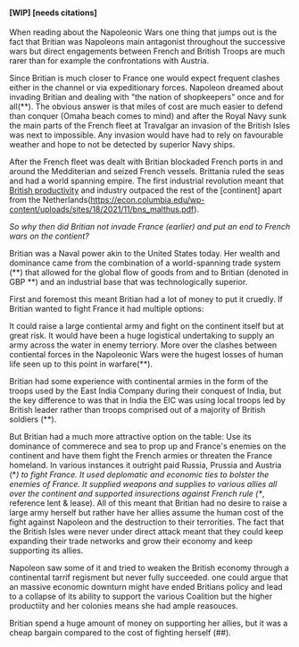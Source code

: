 #### [WIP] [needs citations]

When reading about the Napoleonic Wars one thing that jumps out is the fact that Britian was Napoleons main antagonist throughout the successive wars but direct engagements between French and British Troops are much rarer than for example the confrontations with Austria.

Since Britian is much closer to France one would expect frequent clashes either in the channel or via expeditionary forces. Napoleon dreamed about invading Britian and dealing with "the nation of shopkeepers" once and for all(**). The obvious answer is that miles of cost are much easier to defend than conquer (Omaha beach comes to mind) and after the Royal Navy sunk the main parts of the French fleet at Travalgar an invasion of the British Isles was next to impossible. Any invasion would have had to rely on favourable weather and hope to not be detected by superior Navy ships.

After the French fleet was dealt with Britian blockaded French ports in and around the Medditerian and seized French vessels. Brittania ruled the seas and had a world spanning empire. The first industrial revolution meant that [British productivity](https://citeseerx.ist.psu.edu/document?repid=rep1&type=pdf&doi=8c94b8f3de290cb3190f5704df516081e197facc) and industry outpaced the rest of the [continent] apart from the Netherlands(https://econ.columbia.edu/wp-content/uploads/sites/18/2021/11/bns_malthus.pdf).

*So why then did Britian not invade France (earlier) and put an end to French wars on the contient?*

Britian was a Naval power akin to the United States today. Her wealth and dominance came from the combination of a world-spanning trade system (**) that allowed for the global flow of goods from and to Britian (denoted in GBP **) and an industrial base that was technologically superior.

First and foremost this meant Britian had a lot of money to put it cruedly.
If Britian wanted to fight France it had multiple options:

It could raise a large contiental army and fight on the continent itself but at great risk. It would have been a huge logistical undertaking to supply an army across the water in enemy terriory. More over the clashes between contiental forces in the Napoleonic Wars were the hugest losses of human life seen up to this point in warfare(**).

Britian had some experience with continental armies in the form of the troops used by the East India Company during their conquest of India, but the key difference to was that in India the EIC was using local troops led by British leader rather than troops comprised out of a majority of British soldiers (**).

But Britian had a much more attractive option on the table:
Use its dominance of commerece and sea to prop up and France's enemies on the continent and have them fight the French armies or threaten the France homeland. In various instances it outright paid Russia, Prussia and Austria (\**) to fight France. It used deplomatic and economic ties to bolster the enemies of France. It supplied weapons and supplies to various allies all over the continent and supported insurections against French rule (\**, reference lent & lease).
All of this meant that Britian had no desire to raise a large army herself but rather have her allies assume the human cost of the fight against Napoleon and the destruction to their terrorities. The fact that the British Isles were never under direct attack meant that they could keep expanding their trade networks and grow their economy and keep supporting its allies.

Napoleon saw some of it and tried to weaken the British economy through a continental tarrif regisment but never fully succeeded. one could argue that an massive economic downturn might have ended Britians policy and lead to a collapse of its ability to support the various Coalition but the higher productiity and her colonies means she had ample reasouces.

Britian spend a huge amount of money on supporting her allies, but it was a cheap bargain compared to the cost of fighting herself (##).
